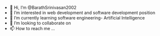 - 👋 Hi, I’m @BarathSrinivasan2002
- 👀 I’m interested in web development and software development position
- 🌱 I’m currently learning software engineering- Artificial Intelligence
- 💞️ I’m looking to collaborate on 
- 📫 How to reach me ...

<!---
BarathSrinivasan2002/BarathSrinivasan2002 is a ✨ special ✨ repository because its `README.md` (this file) appears on your GitHub profile.
You can click the Preview link to take a look at your changes.
--->
